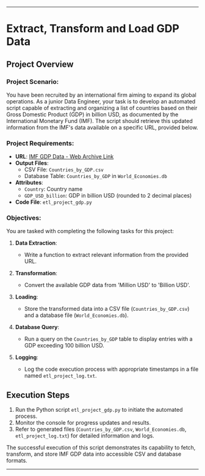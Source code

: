 
---

# Extract, Transform and Load GDP Data

## Project Overview

### Project Scenario:
You have been recruited by an international firm aiming to expand its global operations. As a junior Data Engineer, your task is to develop an automated script capable of extracting and organizing a list of countries based on their Gross Domestic Product (GDP) in billion USD, as documented by the International Monetary Fund (IMF). The script should retrieve this updated information from the IMF's data available on a specific URL, provided below.

### Project Requirements:
- **URL**: [IMF GDP Data - Web Archive Link](https://web.archive.org/web/20230902185326/https://en.wikipedia.org/wiki/List_of_countries_by_GDP_%28nominal%29)
- **Output Files**:
  - CSV File: `Countries_by_GDP.csv`
  - Database Table: `Countries_by_GDP` in `World_Economies.db`
- **Attributes**:
  - `Country`: Country name
  - `GDP_USD_billion`: GDP in billion USD (rounded to 2 decimal places)
- **Code File**: `etl_project_gdp.py`

### Objectives:
You are tasked with completing the following tasks for this project:

1. **Data Extraction**:
   - Write a function to extract relevant information from the provided URL.

2. **Transformation**:
   - Convert the available GDP data from 'Million USD' to 'Billion USD'.

3. **Loading**:
   - Store the transformed data into a CSV file (`Countries_by_GDP.csv`) and a database file (`World_Economies.db`).

4. **Database Query**:
   - Run a query on the `Countries_by_GDP` table to display entries with a GDP exceeding 100 billion USD.

5. **Logging**:
   - Log the code execution process with appropriate timestamps in a file named `etl_project_log.txt`.

## Execution Steps

1. Run the Python script `etl_project_gdp.py` to initiate the automated process.
2. Monitor the console for progress updates and results.
3. Refer to generated files (`Countries_by_GDP.csv`, `World_Economies.db`, `etl_project_log.txt`) for detailed information and logs.

The successful execution of this script demonstrates its capability to fetch, transform, and store IMF GDP data into accessible CSV and database formats.

---

